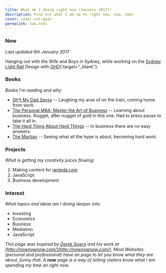 ```yaml
---
title: What am I doing right now (January 2017)!
description: Find out what I am up to right now, now, now!
cover: cover-cat-gear
permalink: now.html
---
```

### Now

_Last updated 6th January 2017_

Hanging out with the Wife and Boys in Sydney, while working on the [Sydney Light Rail](http://sydneylightrail.transport.nsw.gov.au/) Design with [GHD](http://www.ghd.com/ghd-australia/){:target="_blank"}.

### Books
*Books I'm reading and why:*

* <a  href="http://amzn.to/29f30m0">Sh*t My Dad Sayss</a> -- Laughing my arse of on the train, coming home from work.
* <a  href="http://www.amazon.com/gp/product/1591845572/ref=as_li_tl?ie=UTF8&camp=1789&creative=9325&creativeASIN=1591845572&linkCode=as2&tag=iate-20&linkId=MHHNJLA27D53GDOO">The Personal MBA: Master the Art of Business</a> -- Learning about business. Nugget, after nugget of gold in this one. Had to press pause to take it all in.
* <a  href="http://amzn.to/1WDOPwb">The Hard Thing About Hard Things</a> -- In business there are no easy answers.
* <a  href="http://www.amazon.com/gp/product/0553418025/ref=as_li_tl?ie=UTF8&camp=1789&creative=9325&creativeASIN=0553418025&linkCode=as2&tag=iate-20&linkId=HDFTLKB4SLZGJD7L">The Martian</a> -- Seeing what all the hype is about, becoming hard work.

### Projects
*What is getting my creativity juices flowing:*

1. Making content for [ianteda.com](https://ianteda.com)
2. JavaScript
3. Business development

### Interest
*What topics and ideas am I diving deeper into:*

- Investing
- Economics
- Business
- Mediation
- JavaScript

*This page was inspired by [Derek Sivers](https://sivers.org/) and his work at [http://nownownow.com/](http://nownownow.com/). Most Websites (personal and professional) have an page to let you know what they are about, funny that. A __now__ page is a way of letting visitors know what I am spending my time on right now.*